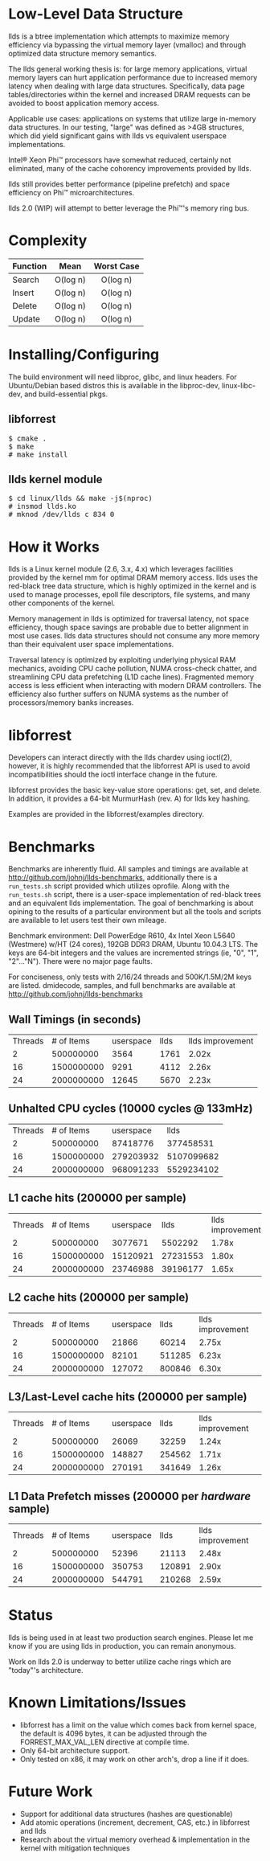 Low-Level Data Structure
========================
llds is a btree implementation which attempts to maximize memory efficiency via bypassing the virtual memory layer (vmalloc) and through optimized data structure memory semantics.

The llds general working thesis is: for large memory applications, virtual memory layers can hurt application performance due to increased memory latency when dealing with large data structures. Specifically, data page tables/directories within the kernel and increased DRAM requests can be avoided to boost application memory access.

Applicable use cases: applications on systems that utilize large in-memory data structures. In our testing, "large" was defined as >4GB structures, which did yield significant gains with llds vs equivalent userspace implementations.

Intel® Xeon Phi™ processors have somewhat reduced, certainly not eliminated, many of the cache cohorency improvements provided by llds.

llds still provides better performance (pipeline prefetch) and space efficiency on Phi™ microarchitectures.

llds 2.0 (WIP) will attempt to better leverage the Phi™'s memory ring bus.

Complexity
======================
| Function        | Mean           | Worst Case  |
| ------------- |:-------------:|:-----:|
| Search      | O(log n) | O(log n) |
| Insert      | O(log n) | O(log n) |
| Delete      | O(log n) | O(log n) |
| Update      | O(log n) | O(log n) |


Installing/Configuring
======================

The build environment will need libproc, glibc, and linux headers. For Ubuntu/Debian based distros this is available in the libproc-dev, linux-libc-dev, and build-essential pkgs.

libforrest
-------------------------
<pre>
$ cmake .
$ make
# make install
</pre>

llds kernel module
-------------------------
<pre>
$ cd linux/llds && make -j$(nproc)
# insmod llds.ko
# mknod /dev/llds c 834 0
</pre>

How it Works
============
llds is a Linux kernel module (2.6, 3.x, 4.x) which leverages facilities provided by the kernel mm for optimal DRAM memory access. llds uses the red-black tree data structure, which is highly optimized in the kernel and is used to manage processes, epoll file descriptors, file systems, and many other components of the kernel.

Memory management in llds is optimized for traversal latency, not space efficiency, though space savings are probable due to better alignment in most use cases. llds data structures should not consume any more memory than their equivalent user space implementations.

Traversal latency is optimized by exploiting underlying physical RAM mechanics, avoiding CPU cache pollution, NUMA cross-check chatter, and streamlining CPU data prefetching (L1D cache lines). Fragmented memory access is less efficient when interacting with modern DRAM controllers. The efficiency also further suffers on NUMA systems as the number of processors/memory banks increases.

libforrest
==========
Developers can interact directly with the llds chardev using ioctl(2), however, it is highly recommended that the libforrest API is used to avoid incompatibilities should the ioctl interface change in the future. 

libforrest provides the basic key-value store operations: get, set, and delete. In addition, it provides a 64-bit MurmurHash (rev. A) for llds key hashing.

Examples are provided in the libforrest/examples directory.

Benchmarks
==========
Benchmarks are inherently fluid. All samples and timings are available at http://github.com/johnj/llds-benchmarks, additionally there is a `run_tests.sh` script provided which utilizes oprofile. Along with the `run_tests.sh` script, there is a user-space implementation of red-black trees and an equivalent llds implementation. The goal of benchmarking is about opining to the results of a particular environment but all the tools and scripts are available to let users test their own mileage.

Benchmark environment: Dell PowerEdge R610, 4x Intel Xeon L5640 (Westmere) w/HT (24 cores), 192GB DDR3 DRAM, Ubuntu 10.04.3 LTS. The keys are 64-bit integers and the values are incremented strings (ie, "0", "1", "2"..."N"). There were no major page faults.

For conciseness, only tests with 2/16/24 threads and 500K/1.5M/2M keys are listed. dmidecode, samples, and full benchmarks are available at http://github.com/johnj/llds-benchmarks

Wall Timings (in seconds)
-------------------------
<table>
<tr><td>Threads</td><td># of Items<td>userspace</td><td>llds</td><td>llds improvement</td></tr>
<tr><td>2</td><td>500000000</td><td>3564</td><td>1761</td><td>2.02x</td></tr>
<tr><td>16</td><td>1500000000</td><td>9291</td><td>4112</td><td>2.26x</td></tr>
<tr><td>24</td><td>2000000000</td><td>12645</td><td>5670</td><td>2.23x</td></tr>
</table>

Unhalted CPU cycles (10000 cycles @ 133mHz)
-----------------------------------------
<table>
<tr><td>Threads</td><td># of Items</td><td>userspace</td><td>llds</td></tr>
<tr><td>2</td><td>500000000</td><td>87418776</td><td>377458531</td></tr>
<tr><td>16</td><td>1500000000</td><td>279203932</td><td>5107099682</td></tr>
<tr><td>24</td><td>2000000000</td><td>968091233</td><td>5529234102</td></tr>
</table>

L1 cache hits (200000 per sample)
----------------------------------
<table>
<tr><td>Threads</td><td># of Items</td><td>userspace</td><td>llds</td><td>llds improvement</td></tr>
<tr><td>2</td><td>500000000</td><td>3077671</td><td>5502292</td><td>1.78x</td></tr>
<tr><td>16</td><td>1500000000</td><td>15120921</td><td>27231553</td><td>1.80x</td></tr>
<tr><td>24</td><td>2000000000</td><td>23746988</td><td>39196177</td><td>1.65x</td></tr>
</table>

L2 cache hits (200000 per sample)
----------------------------------
<table>
<tr><td>Threads</td><td># of Items</td><td>userspace</td><td>llds</td><td>llds improvement</td></tr>
<tr><td>2</td><td>500000000</td><td>21866</td><td>60214</td><td>2.75x</td></tr>
<tr><td>16</td><td>1500000000</td><td>82101</td><td>511285</td><td>6.23x</td></tr>
<tr><td>24</td><td>2000000000</td><td>127072</td><td>800846</td><td>6.30x</td></tr>
</table>

L3/Last-Level cache hits (200000 per sample)
---------------------------------------------
<table>
<tr><td>Threads</td><td># of Items</td><td>userspace</td><td>llds</td><td>llds improvement</td></tr>
<tr><td>2</td><td>500000000</td><td>26069</td><td>32259</td><td>1.24x</td></tr>
<tr><td>16</td><td>1500000000</td><td>148827</td><td>254562</td><td>1.71x</td></tr>
<tr><td>24</td><td>2000000000</td><td>270191</td><td>341649</td><td>1.26x</td></tr>
</table>

L1 Data Prefetch misses (200000 per *hardware* sample)
---------------------------------------------
<table>
<tr><td>Threads</td><td># of Items</td><td>userspace</td><td>llds</td><td>llds improvement</td></tr>
<tr><td>2</td><td>500000000</td><td>52396</td><td>21113</td><td>2.48x</td></tr>
<tr><td>16</td><td>1500000000</td><td>350753</td><td>120891</td><td>2.90x</td></tr>
<tr><td>24</td><td>2000000000</td><td>544791</td><td>210268</td><td>2.59x</td></tr>
</table>


Status
======
llds is being used in at least two production search engines. Please let me know if you are using llds in production, you can remain anonymous.

Work on llds 2.0 is underway to better utilize cache rings which are "today"'s architecture. 

Known Limitations/Issues
========================
- libforrest has a limit on the value which comes back from kernel space, the default is 4096 bytes, it can be adjusted through the FORREST_MAX_VAL_LEN directive at compile time.
- Only 64-bit architecture support.
- Only tested on x86, it may work on other arch's, drop a line if it does.

Future Work
===========
- Support for additional data structures (hashes are questionable)
- Add atomic operations (increment, decrement, CAS, etc.) in libforrest and llds
- Research about the virtual memory overhead & implementation in the kernel with mitigation techniques
